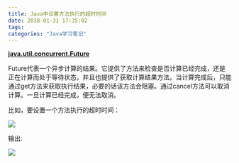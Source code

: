 ```yaml
---
title: Java中设置方法执行的超时时间
date: 2018-01-31 17:35:02
tags:
categories: "Java学习笔记"
---
```


**[java.util.concurrent.Future](https://docs.oracle.com/javase/7/docs/api/java/util/concurrent/Future.html)**

Future代表一个异步计算的结果。它提供了方法来检查是否计算已经完成，还是正在计算而处于等待状态，并且也提供了获取计算结果方法。当计算完成后，只能通过get方法来获取执行结果，必要的话该方法会阻塞。通过cancel方法可以取消计算。一旦计算已经完成，便无法取消。

<!--more-->

比如，要设置一个方法执行的超时时间：

![](/images/categories/java/033/01.png)

输出:

![](/images/categories/java/033/02.png)
